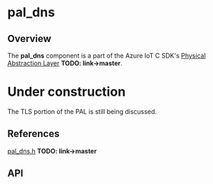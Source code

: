 # pal_dns

## Overview

The **pal_dns** component is a part of the Azure IoT C SDK's [Physical Abstraction Layer](https://github.com/Azure/azure-c-shared-utility/tree/pal/pal) **TODO: link->master**.

# Under construction
The TLS portion of the PAL is still being discussed.

## References

[pal_dns.h](https://github.com/Azure/azure-c-shared-utility/blob/pal/pal/include/pal_dns.h) **TODO: link->master** <br/>

## API

